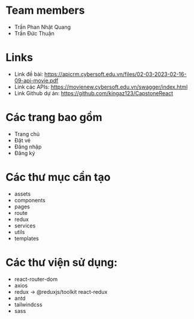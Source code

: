 # Team members
  - Trần Phan Nhật Quang
  - Trần Đức Thuận

# Links
  - Link đề bài: https://apicrm.cybersoft.edu.vn/files/02-03-2023-02-16-09-api-movie.pdf
  - Link các APIs: https://movienew.cybersoft.edu.vn/swagger/index.html
  - Link Github dự án: https://github.com/kingaz123/CapstoneReact

# Các trang bao gồm
  - Trang chủ
  - Đặt vé
  - Đăng nhập
  - Đăng ký

# Các thư mục cần tạo
  - assets
  - components
  - pages
  - route
  - redux
  - services
  - utils
  - templates

# Các thư viện sử dụng:
  - react-router-dom
  - axios
  - redux -> @reduxjs/toolkit react-redux
  - antd 
  - tailwindcss
  - sass



